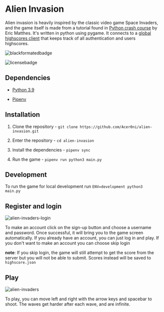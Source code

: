 # Alien Invasion

Alien invasion is heavily inspired by the classic video game Space Invaders, and the game itself is made from a tutorial found in [Python crash course](https://nostarch.com/pythoncrashcourse2e) by Eric Matthes. It's written in python using pygame. It connects to a [global highscores client](https://github.com/Acer0ni/alien-invasion-api) that keeps track of all authentication and users highscores.

![blackformatedbadge](https://img.shields.io/badge/black-formated-red)

![licensebadge](https://img.shields.io/badge/license-GNU%20GPL%203.0-blue)

## Dependencies

- [Python 3.9](https://www.python.org/downloads/)

- [Pipenv](https://pipenv.pypa.io/en/latest/install/)

## Installation

1. Clone the repository - `git clone https://github.com/Acer0ni/alien-invasion.git`

2. Enter the repository - `cd alien-invasion`

3. Install the dependencies - `pipenv sync`

4. Run the game - `pipenv run python3 main.py`

## Development

To run the game for local development run `ENV=development python3 main.py `

## Register and login

![alien-invaders-login](https://i.imgur.com/bKzbbmR.png)

To make an account click on the sign-up button and choose a username and password. Once successful, it will bring you to the game screen automatically. If you already have an account, you can just log in and play. If you don't want to make an account you can choose skip login

**note**: If you skip login, the game will still attempt to get the score from the server but you will not be able to submit. Scores instead will be saved to `highscore.json`

## Play

![alien-invaders](https://i.imgur.com/o4OH62y.png)

To play, you can move left and right with the arrow keys and spacebar to shoot. The waves get harder after each wave, and are infinite.
